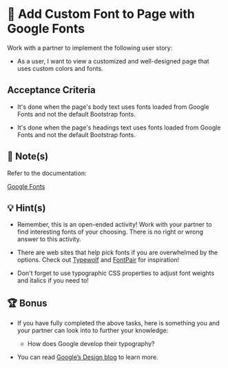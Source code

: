 # 📖 Add Custom Font to Page with Google Fonts

Work with a partner to implement the following user story:

* As a user, I want to view a customized and well-designed page that uses custom colors and fonts.

## Acceptance Criteria

* It's done when the page's body text uses fonts loaded from Google Fonts and not the default Bootstrap fonts.

* It's done when the page's headings text uses fonts loaded from Google Fonts and not the default Bootstrap fonts. 

## 📝 Note(s)

Refer to the documentation: 

[Google Fonts](https://fonts.google.com)

## 💡 Hint(s)

* Remember, this is an open-ended activity! Work with your partner to find interesting fonts of your choosing. There is no right or wrong answer to this activity.

* There are web sites that help pick fonts if you are overwhelmed by the options. Check out [Typewolf](https://www.typewolf.com/google-fonts) and [FontPair](https://fontpair.co/) for inspiration!

* Don't forget to use typographic CSS properties to adjust font weights and italics if you need to!

## 🏆 Bonus

* If you have fully completed the above tasks, here is something you and your partner can look into to further your knowledge:

  * How does Google develop their typography? 
  
* You can read [Google’s Design blog](https://design.google/library/google-fonts/) to learn more.